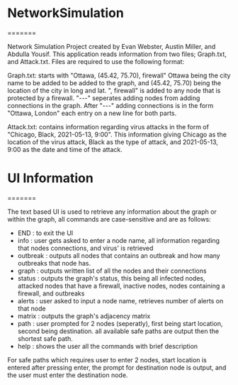 
# NetworkSimulation
=======

Network Simulation Project created by Evan Webster, Austin Miller, and Abdulla Yousif.
This application reads information from two files; Graph.txt, and Attack.txt. Files are 
required to use the following format:

Graph.txt: starts with "Ottawa, (45.42, 75.70), firewall" Ottawa being the city name to 
be added to be added to the graph, and (45.42, 75.70) being the location of the city in 
long and lat. ", firewall" is added to any node that is protected by a firewall.
"---" seperates adding nodes from adding connections in the graph. 
After "---" adding connections is in the form "Ottawa, London" each entry on a new line 
for both parts.

Attack.txt: contains information regarding virus attacks in the form of "Chicago, Black, 
2021-05-13, 9:00". This information giving Chicago as the location of the virus attack, 
Black as the type of attack, and 2021-05-13, 9:00 as the date and time of the attack.

# UI Information
=======

The text based UI is used to retrieve any information about the graph or within 
the graph, all commands are case-sensitive and are as follows:
- END : to exit the UI
- info : user gets asked to enter a node name, all information regarding that nodes connections, and virus' is retrieved
- outbreak : outputs all nodes that contains an outbreak and how many outbreaks that node has.
- graph : outputs written list of all the nodes and their connections
- status : outputs the graph's status, this being all infected nodes, attacked nodes that have a firewall, inactive nodes, nodes containing a firewall, and outbreaks
- alerts : user asked to input a node name, retrieves number of alerts on that node
- matrix : outputs the graph's adjacency matrix
- path : user prompted for 2 nodes (seperatly), first being start location, second being destination. all available safe paths are output then the shortest safe path.
- help : shows the user all the commands with brief description

For safe paths which requires user to enter 2 nodes, start location is entered after pressing enter, the prompt for 
destination node is output, and the user must enter the destination node.
